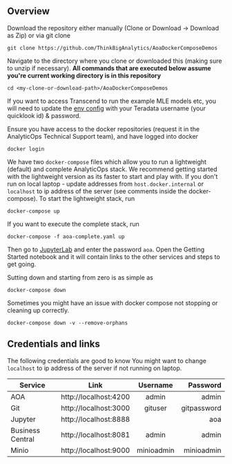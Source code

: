 ## Overview

Download the repository either manually (Clone or Download -> Download as Zip) or via git clone

```
git clone https://github.com/ThinkBigAnalytics/AoaDockerComposeDemos
```

Navigate to the directory where you clone or downloaded this (making sure to unzip if necessary). **All commands that are executed below assume you're current working directory is in this repository**

```
cd <my-clone-or-download-path>/AoaDockerComposeDemos
```

If you want to access Transcend to run the example MLE models etc, you will need to update the [env config](./aoa-core.env) with your Teradata username (your quicklook id) & password.

Ensure you have access to the docker repositories (request it in the AnalyticOps Technical Support team), and have logged into docker

```
docker login
```

We have two `docker-compose` files which allow you to run a lightweight (default) and complete AnalyticOps stack. We recommend getting started with the lightweight version as its faster to start and play with. If you don't run on local laptop - update addresses from `host.docker.internal` or `localhost` to ip address of the server (see comments inside the docker-compose). To start the lightweight stack, run

```
docker-compose up
```

If you want to execute the complete stack, run 
```
docker-compose -f aoa-complete.yaml up
```


Then go to [JupyterLab](http://localhost:8888) and enter the password `aoa`. Open the Getting Started notebook and it will contain links to the other services and steps to get going. 


Sutting down and starting from zero is as simple as 

```
docker-compose down
```
 
Sometimes you might have an issue with docker compose not stopping or cleaning up correctly.

```
docker-compose down -v --remove-orphans
```

## Credentials and links
The following credentials are good to know 
You might want to change `localhost` to ip address of the server if not running on laptop. 

 
| Service   |      Link      |      Username      |    Password      |
|----------|:-------------:|:-------------:|-------------:|
| AOA | http://localhost:4200| admin | admin |
| Git | http://localhost:3000| gituser | gitpassword |
| Jupyter | http://localhost:8888|   | aoa |
| Business Central |http://localhost:8081  |admin | admin |
| Minio |http://localhost:9000 | minioadmin | minioadmin | 
